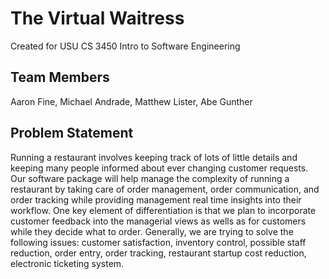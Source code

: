 # The Virtual Waitress

Created for USU CS 3450 Intro to Software Engineering

## Team Members

Aaron Fine, Michael Andrade, Matthew Lister, Abe Gunther

## Problem Statement

Running a restaurant involves keeping track of lots of little details and keeping many people informed about ever changing customer requests.
Our software package will help manage the complexity of running a restaurant by taking care of order management, order communication, and order tracking while providing management real time insights into their workflow. One key element of differentiation is that we plan to incorporate customer feedback into the managerial views as wells as for customers while they decide what to order.
Generally, we are trying to solve the following issues: customer satisfaction, inventory control, possible staff reduction, order entry, order tracking, restaurant startup cost reduction, electronic ticketing system.
